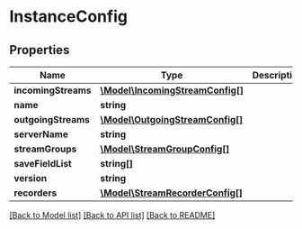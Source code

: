 # InstanceConfig

## Properties
Name | Type | Description | Notes
------------ | ------------- | ------------- | -------------
**incomingStreams** | [**\Model\IncomingStreamConfig[]**](IncomingStreamConfig.md) |  | 
**name** | **string** |  | 
**outgoingStreams** | [**\Model\OutgoingStreamConfig[]**](OutgoingStreamConfig.md) |  | 
**serverName** | **string** |  | 
**streamGroups** | [**\Model\StreamGroupConfig[]**](StreamGroupConfig.md) |  | 
**saveFieldList** | **string[]** |  | [optional] 
**version** | **string** |  | 
**recorders** | [**\Model\StreamRecorderConfig[]**](StreamRecorderConfig.md) |  | 

[[Back to Model list]](../README.md#documentation-for-models) [[Back to API list]](../README.md#documentation-for-api-endpoints) [[Back to README]](../README.md)


